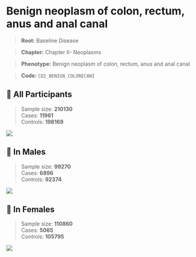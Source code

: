 # Benign neoplasm of colon, rectum, anus and anal canal

> **Root:** Baseline Disease  

> **Chapter:** Chapter II- Neoplasms  

> **Phenotype:** Benign neoplasm of colon, rectum, anus and anal canal  

> **Code:** `CD2_BENIGN_COLORECANI`

## 🧪 All Participants  
> Sample size: **210130**  
> Cases: **11961**  
> Controls: **198169**
<img src="/Disease/Figures/ALL/Incidence/CD2_BENIGN_COLORECANI.png"/>
<CsvTable src="/public/Disease/Data/ALL/Incidence/COX_CD2_BENIGN_COLORECANI.csv" label="🔍 View full results" />

## 👨 In Males  
> Sample size: **99270**  
> Cases: **6896**  
> Controls: **92374**
<img src="/Disease/Figures/Male/Incidence/CD2_BENIGN_COLORECANI.png"/>
<CsvTable src="/public/Disease/Data/Male/Incidence/COX_CD2_BENIGN_COLORECANI.csv" label="🔍 View full results" />

## 👩 In Females  
> Sample size: **110860**  
> Cases: **5065**  
> Controls: **105795**
<img src="/Disease/Figures/Female/Incidence/CD2_BENIGN_COLORECANI.png"/>
<CsvTable src="/public/Disease/Data/Female/Incidence/COX_CD2_BENIGN_COLORECANI.csv" label="🔍 View full results" />
